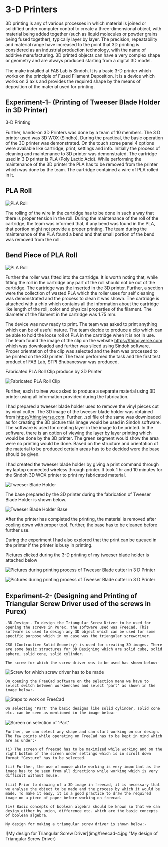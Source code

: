 # 3-D Printers 

3D printing is any of various processes in which material is joined or solidified under computer control to create a three-dimensional object, with material being added together (such as liquid molecules or powder grains being fused together), typically layer by layer. The precision, repeatability and material range have increased to the point that 3D printing is considered as an industrial production technology, with the name of additive manufacturing. 3D printed objects can have a very complex shape or geometry and are always produced starting from a digital 3D model.

The make installed at FAB Lab is Sindoh. It is a basic 3-D printer which works on the principle of Fused Filament Deposition. It is a device which works on 3 axis and provides the required shape by the means of deposition of the material used for printing.

## Experiment-1- (Printing of Tweeser Blade Holder in 3D Printer)

3-D Printing

Further, hands-on 3D Printers was done by a team of 10 members. The 3 D printer used was 3D WOX (Sindho). During the practical, the basic operation of the 3D printer was demonstrated. On the touch scree panel 4 options were available like cartridge, print, settings and info. Initially the process of cleaning and maintenance to 3D printer was demonstrated. The cartridge used in 3 D printer is PLA (Poly Lactic Acid). While performing the maintenance of the 3D printer the PLA has to be removed from the printer which was done by the team. The cartridge contained a wire of PLA rolled in it. 

## PLA Roll

![PLA Roll](img/PLA-roll.jpg "PLA Roll")


The rolling of the wire in the cartridge has to be done in such a way that there is proper tension in the roll. During the maintenance of the roll of the cartridge, the team was informed that, if any bend was found in the PLA, that portion might not provide a proper printing. The team during the maintenance of the PLA found a bend and that small portion of the bend was removed from the roll.

## Bend Piece of PLA Roll

![PLA Roll](img/Bendedpiece-PLA-Roll.jpg "Bended Piece of PLA Roll")

 Further the roller was fitted into the cartridge. It is worth noting that, while fitting the roll in the cartridge any part of the roll should not be out of the cartridge. The cartridge was the inserted in the 3D printer. Further, a section were the collection of wasted PLA which the roller uses for self cleaning was demonstrated and the process to clean it was shown. The cartridge is attached with a chip which contains all the information about the cartridge like length of the roll, color and physical properties of the filament. The diameter of the filament in the cartridge was 1.75 mm.

The device was now ready to print. The team was asked to print anything which can be of useful nature. The team decide to produce a clip which can be able to hold the loose roll of PLA in the cartridge when it is not in use. The team found the image of the clip on the website https://thingiverse.com which was downloaded and further was sliced using Sindoh software. Proper orientation of the clip was selected and the item was processed to be printed on the 3D printer. The team performed the task and the first test product of FAB Lab, STPI Bhubaneswar was produced.

 Fabricated PLA Roll Clip produce by 3D Printer

![Fabricated PLA Roll Clip](img/fabricated-clip.jpg "Fabricated PLA Roll Clip")

Further, each trainee was asked to produce a separate material using 3D printer using all information provided during the fabrication. 

I had prepared a tweeser blade holder used to remove the vinyl pieces cut by vinyl cutter. The 3D image of the tweeser blade holder was obtained from https://thingiverse.com. Further, .spl file of the same was downloaded as for creating the 3D picture this image would be used in Sindoh software. The software is used for creating layer in the image to be printed. In the software, there is an option of viewing the layer by layer printing which would be done by the 3D printer. The green segment would show the area were no printing would be done. Based on the structure and orientation of the material to be produced certain areas has to be decided were the base should be given. 

I had created the tweeser blade holder by giving a print command through my laptop connected wireless through printer. It took 1 hr and 10 minutes for the Sindoh 3D WOX printer to print my fabricated material.

![Tweeser Blade Holder](img/tweeserbladeholder.jpg "Fabricated Tweeser Blade Holder")

The base prepared by the 3D printer during the fabrication of Tweeser Blade Holder is shown below.

![Tweeser Blade Holder Base](img/tweeserbladebase.jpg "Base prepared 3D printer")

After the printer has completed the printing, the material is removed after cooling down with proper tool. Further, the base has to be cleaned before further use.

During the experiment I had also explored that the print can be queued in the printer if the printer is busy in printing.

Pictures clicked during the 3-D printing of my tweeser blade holder is attached below

![Pictures during printing process of Tweeser Blade cutter in 3 D Printer](img/pic-3d-printing-process.jpg "Pictures during printing process of Tweeser Blade cutter in 3 D Printer")

![Pictures during printing process of Tweeser Blade cutter in 3 D Printer](img/pic-3d-printing-process-2.jpg "Pictures during printing process of Tweeser Blade cutter in 3 D Printer")

## Experiment-2- (Designing and Printing of Triangular Screw Driver used of the screws in Purex)

    -3D-Design:- To design the Triangular Screw Driver to be used for opening the screws in Purex, the software used was FreeCad. This software is used to design any 3D object which can be used for some specific purpose which in my case was the triangular screwdriver. 

    CSG (Contructive Solid Geometry) is used for creating 3D images. There are some basic structures for 3D Designing which are solid cube, solid sphere, solid cone, solid cylinder.

    The screw for which the screw driver was to be used has shown below:-

![Screw for which screw driver has to be made](img/freecad-1.jpg "Screw for which screw driver has to be made") 

    On opening the FreeCad software on the selection menu we have to select switch between workbenches and select 'part' as shown in the image below:-

![Steps to work on FreeCad](img/freecad-2.jpg "Step-1 to work on Free Cad")

    On selecting 'Part' the basic designs like solid cylinder, solid cone etc. can be seen as mentioned in the image below:-

![Screen on selection of 'Part'](img/freecad-3.jpg)

    Further, we can select any shape and can start working on our design. The few points while operating on FreeCad has to be kept in mind which are as under:-

    (i) The screen of freecad has to be maximized while working and on the right bottom of the screen under settings which is in scroll down format "Gesture" has to be selected.

    (ii) Further, the use of mouse while working is very important as the image has to be seen from all directions while working which is very difficult without mouse.

    (iii) Prior to drawing of a 3D image in freecad, it is necessary that we analyse the object to be made and the process by which it would be made. To make it easy, it is a good practice to draw the required image on a piece of paper before working on freecad. 

    (iv) Basic concepts of boolean algebra should be known so that we can design either by union, difference etc. which are the basic concepts of boolean algebra.

    My design for making a triangular screw driver is shown below:-

![My design for Triangular Screw Driver](img/freecad-4.jpg "My design of Triangular Screw Driver) 



